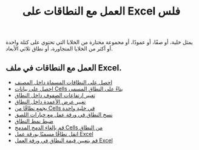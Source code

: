﻿---
title: العمل مع النطاقات على Excel فلس
second_title: Aspose.Cells Cloud Documen
linktitle: رن
type: docs
url: /ar/ranges/
aliases: [/working-with-ranges/]
keywords: Working with ranges on an Excel fil
description: كيفية العمل مع النطاقات في ملف Excel باستخدام Aspose.Cells Cloud REST API. يدعم SDK أنواع لغات التطوير. وهي تشمل Android وC# وGo وJava وNodeJS وPerl وPHP وPython وRuby وswift.
weight: 100
kwords: Excel، Office Cloud، REST API، Spreadsheet، PDF، CSV، Json، Markdwon، العمل مع النطاقات في ملف Excel
---
يمثل خلية، أو صفًا، أو عمودًا، أو مجموعة مختارة من الخلايا التي تحتوي على كتلة واحدة أو أكثر من الخلايا المتجاورة، أو نطاق ثلاثي الأبعاد.

## العمل مع النطاقات في ملف Excel.

- [احصل على النطاقات المسماة داخل المصنف](/cells/ar/get-named-ranges-inside-the-workbook/)
- [احصل على بيانات Cells بناءً على النطاق المسمى](/cells/ar/get-cells-data-based-on-named-range/)
- [تغيير ارتفاعات الصفوف داخل النطاق](/cells/ar/cells/change-heights-of-rows-inside-the-range/)
- [تغيير عرض الأعمدة داخل النطاق](/cells/ar/change-widths-of-columns-inside-the-range/)
- [يجمع نطاقًا من Cells في خلية واحدة](/cells/ar/combines-a-range-of-cells-into-a-single-cell/)
- [نسخ النطاق في ورقة عمل مع خيارات اللصق](/cells/ar/copy-range-in-a-worksheet-with-paste-options/)
- [ضبط نمط النطاق](/cells/ar/set-the-style-of-the-range/)
- [قم بإلغاء الدمج المدمج Cells من النطاق](/cells/ar/unmerge-merged-cells-of-the-range/)
- [انقل نطاقًا مسمىًا بورقة عمل Excel](/cells/ar/move-a-named-ranged-with-a-excel-worksheet/)
- [قم بتعيين قيمة النطاق في ورقة العمل Excel](/cells/ar/ranges/set-value/)
